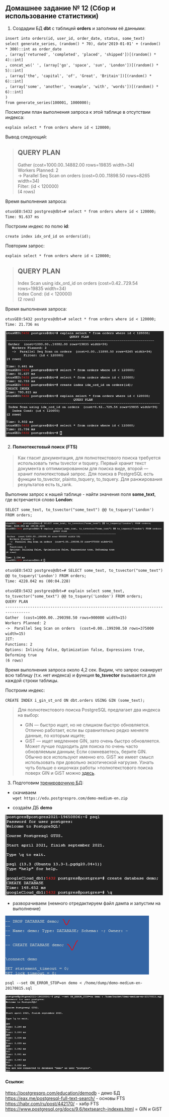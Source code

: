## Домашнее задание № 12 (Сбор и использование статистики)

1. Создадим БД <b>dbt</b> с таблицей <b>orders</b> и заполним её данными:

`insert into orders(id, user_id, order_date, status, some_text)`  
`select generate_series, (random() * 70), date'2019-01-01' + (random() * 300)::int as order_date`  
        `, (array['returned', 'completed', 'placed', 'shipped'])[(random() * 4)::int]`  
        `, concat_ws(' ', (array['go', 'space', 'sun', 'London'])[(random() * 5)::int]`  
            `, (array['the', 'capital', 'of', 'Great', 'Britain'])[(random() * 6)::int]`  
            `, (array['some', 'another', 'example', 'with', 'words'])[(random() * 6)::int]`  
            `)`  
`from generate_series(100001, 1000000);`

Посмотрим план выполнения запроса к этой таблице в отсутствии индекса:

`explain select * from orders where id < 120000;`

Вывод следующий:

> QUERY PLAN                                   
> ---------------------------------------------------------------------------  
> Gather  (cost=1000.00..14882.00 rows=19835 width=34)  
   Workers Planned: 2  
   ->  Parallel Seq Scan on orders  (cost=0.00..11898.50 rows=8265 width=34)    
         Filter: (id < 120000)   
(4 rows)  

Время выполнения запроса:

`otusGEO:5432 postgres@dbt=# select * from orders where id < 120000;`  
`Time: 91.637 ms`

Построим индекс по полю <b>id</b>:

`create index idx_ord_id on orders(id);`

Повторим запрос:

`explain select * from orders where id < 120000;`

> QUERY PLAN                                
> --------------------------------------------------------------------------  
> Index Scan using idx_ord_id on orders  (cost=0.42..729.54 rows=19835 width=34)  
   Index Cond: (id < 120000)  
(2 rows)  

Время выполнения запроса:

`otusGEO:5432 postgres@dbt=# select * from orders where id < 120000;`  
`Time: 21.736 ms`

![](pics/dz12/1_explain_noind_ind.PNG)

2. #### Полнотекстовый поиск (FTS)

>Как гласит документация, для полнотекстового поиска требуется использовать типы tsvector и tsquery. 
>Первый хранит текст документа в оптимизированном для поиска виде, второй — хранит полнотекстовый запрос.
>Для поиска в PostgreSQL есть функции to_tsvector, plainto_tsquery, to_tsquery. Для ранжирования результатов есть ts_rank.

Выполним запрос к нашей таблице - найти значения поля <b>some_text</b>, где встречается слово <b>London</b>:

`SELECT some_text, to_tsvector("some_text") @@ to_tsquery('London') FROM orders;`

![](pics/dz12/2_tsvector_noind_nocolumn.PNG)

`otusGEO:5432 postgres@dbt=# SELECT some_text, to_tsvector("some_text") @@ to_tsquery('London') FROM orders;`  
`Time: 4228.042 ms (00:04.228)`   

`otusGEO:5432 postgres@dbt=# explain select some_text, to_tsvector("some_text") @@ to_tsquery('London') FROM orders;`  
                                   `QUERY PLAN`                                    
`---------------------------------------------------------------------------------`  
 `Gather  (cost=1000.00..290398.50 rows=900000 width=15)`  
   `Workers Planned: 2`  
   `->  Parallel Seq Scan on orders  (cost=0.00..199398.50 rows=375000 width=15)`  
 `JIT:`  
   `Functions: 2`  
   `Options: Inlining false, Optimization false, Expressions true, Deforming true`  
`(6 rows)`  

Время выполнения запроса около 4,2 сек. Видим, что запрос сканирует всю таблицу (т.к. нет индекса) и функция <b>to_tsvector</b> вызывается для каждой строки таблицы.

Построим индекс:

`CREATE INDEX i_gin_st_ord ON dbt.orders USING GIN (some_text);`

>Для полнотекстового поиска PostgreSQL предлагает два индекса на выбор:  
>
> * GIN — быстро ищет, но не слишком быстро обновляется. Отлично работает, если вы сравнительно редко меняете данные, по которым ищите;
> * GiST — ищет медленнее GIN, зато очень быстро обновляется. Может лучше подходить для поиска по очень часто обновляемым данным;
>Если сомневаетесь, берите GIN. Обычно все используют именно его. GiST же имеет смысл использовать при довольно экзотической нагрузке. Узнать чуть больше о кишочках работы >полнотекстового поиска поверх GIN и GiST можно [здесь](https://www.postgresql.org/docs/9.6/textsearch-indexes.html).

3. Подготовим [тренировочную БД](https://postgrespro.com/docs/postgrespro/13/demodb-bookings-installation):
  - скачиваем  
  `wget https://edu.postgrespro.com/demo-medium-en.zip`
  
  - создаём ДБ <b>demo</b>

  ![](pics/dz12/1_create_DB.PNG)
  
  - разворачиваем  (немного отредактируем файл дампа и запустим на выполнение)   
  
  ![](pics/dz12/1_edit_dump.PNG)
  
  `psql --set ON_ERROR_STOP=on demo < /home/dump/demo-medium-en-20170815.sql`
  
  ![](pics/dz12/1_start_dump.PNG)


#### Ссылки:  
https://postgrespro.com/education/demodb - демо БД  
https://eax.me/postgresql-full-text-search/ - основы FTS
https://habr.com/ru/post/442170/ - хабр FTS
https://www.postgresql.org/docs/9.6/textsearch-indexes.html = GIN и GiST
